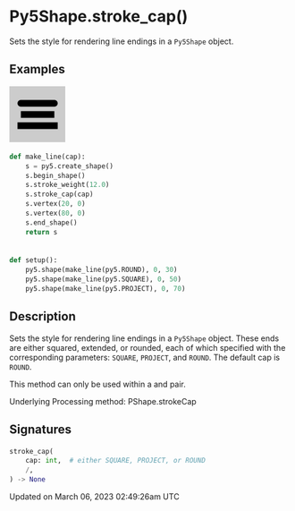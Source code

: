 # Py5Shape.stroke_cap()

Sets the style for rendering line endings in a `Py5Shape` object.

## Examples

<div class="example-table">

<div class="example-row"><div class="example-cell-image">

![example picture for stroke_cap()](/images/reference/Py5Shape_stroke_cap_0.png)

</div><div class="example-cell-code">

```python
def make_line(cap):
    s = py5.create_shape()
    s.begin_shape()
    s.stroke_weight(12.0)
    s.stroke_cap(cap)
    s.vertex(20, 0)
    s.vertex(80, 0)
    s.end_shape()
    return s


def setup():
    py5.shape(make_line(py5.ROUND), 0, 30)
    py5.shape(make_line(py5.SQUARE), 0, 50)
    py5.shape(make_line(py5.PROJECT), 0, 70)
```

</div></div>

</div>

## Description

Sets the style for rendering line endings in a `Py5Shape` object. These ends are either squared, extended, or rounded, each of which specified with the corresponding parameters: `SQUARE`, `PROJECT`, and `ROUND`. The default cap is `ROUND`.

This method can only be used within a [](py5shape_begin_shape) and [](py5shape_end_shape) pair.

Underlying Processing method: PShape.strokeCap

## Signatures

```python
stroke_cap(
    cap: int,  # either SQUARE, PROJECT, or ROUND
    /,
) -> None
```

Updated on March 06, 2023 02:49:26am UTC
